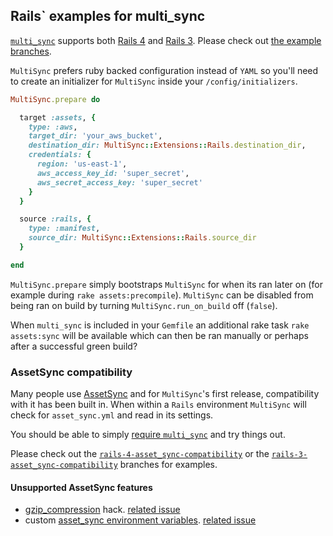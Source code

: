 ## Rails` examples for multi_sync

[`multi_sync`](https://github.com/karlfreeman/multi_sync) supports both [Rails 4](https://github.com/karlfreeman/multi_sync-rails/tree/rails-4) and [Rails 3](https://github.com/karlfreeman/multi_sync-rails/tree/rails-3). Please check out [the example branches](https://github.com/karlfreeman/multi_sync-rails/branches).

`MultiSync` prefers ruby backed configuration instead of `YAML` so you'll need to create an initializer for `MultiSync` inside your `/config/initializers`.

```ruby
MultiSync.prepare do

  target :assets, {
    type: :aws,
    target_dir: 'your_aws_bucket',
    destination_dir: MultiSync::Extensions::Rails.destination_dir,
    credentials: {
      region: 'us-east-1',
      aws_access_key_id: 'super_secret',
      aws_secret_access_key: 'super_secret'
    }
  }

  source :rails, {
    type: :manifest,
    source_dir: MultiSync::Extensions::Rails.source_dir
  }

end
```

`MultiSync.prepare` simply bootstraps `MultiSync` for when its ran later on (for example during `rake assets:precompile`). `MultiSync` can be disabled from being ran on build by turning `MultiSync.run_on_build` off (`false`).

When `multi_sync` is included in your `Gemfile` an additional rake task `rake assets:sync` will be available which can then be ran manually or perhaps after a successful green build?

### AssetSync compatibility

Many people use [AssetSync](https://github.com/rumblelabs/asset_sync) and for `MultiSync`'s first release, compatibility with it has been built in. When within a `Rails` environment `MultiSync` will check for `asset_sync.yml` and read in its settings.

You should be able to simply [require `multi_sync`](https://github.com/karlfreeman/multi_sync-rails/blob/rails-4-asset_sync-compatibility/config/initializers/multi_sync.rb) and try things out.

Please check out the [`rails-4-asset_sync-compatibility`](https://github.com/karlfreeman/multi_sync-rails/tree/rails-4-asset_sync-compatibility) or the [`rails-3-asset_sync-compatibility`](https://github.com/karlfreeman/multi_sync-rails/tree/rails-4-asset_sync-compatibility) branches for examples.

#### Unsupported AssetSync features
- [gzip_compression](https://github.com/rumblelabs/asset_sync#automatic-gzip-compression) hack. [related issue](https://github.com/karlfreeman/multi_sync/issues/1)
- custom [asset_sync environment variables](https://github.com/rumblelabs/asset_sync#built-in-initializer-environment-variables). [related issue](https://github.com/karlfreeman/multi_sync/issues/2)

